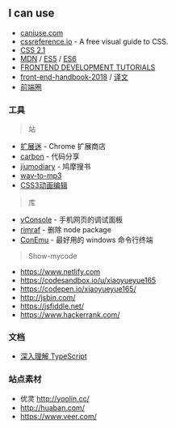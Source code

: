 ## I can use

-  [caniuse.com](http://caniuse.com/)
- [cssreference.io](https://cssreference.io/) - A free visual guide to CSS.
- [CSS 2.1](http://www.ayqy.net/doc/css2-1/cover.html)
- [MDN](https://developer.mozilla.org/zh-CN/) /  [ES5](https://yanhaijing.com/es5/#about) / [ES6](http://es6.ruanyifeng.com/)
- [FRONTEND DEVELOPMENT TUTORIALS](https://flaviocopes.com/)
- [front-end-handbook-2018](https://github.com/FrontendMasters/front-end-handbook-2018) / [译文](https://github.com/xitu/front-end-handbook-2018)
- [前端圈](https://fequan.com/)

### 工具

> 站
- [扩展迷](https://extfans.com/)  - Chrome 扩展商店
- [carbon](https://carbon.now.sh/) - 代码分享
- [jiumodiary](https://www.jiumodiary.com/) - 鸠摩搜书
- [wav-to-mp3](https://www.bearaudiotool.com/wav-to-mp3)
- [CSS3动画编辑](https://www.w3cways.com/css3-animation-tool)

> 库
- [vConsole](https://github.com/Tencent/vConsole) - 手机网页的调试面板
- [rimraf](https://github.com/isaacs/rimraf) - 删除 node package
- [ConEmu](https://github.com/Maximus5/ConEmu) - 最好用的 windows 命令行终端

> Show-mycode

- https://www.netlify.com
- https://codesandbox.io/u/xiaoyueyue165
- https://codepen.io/xiaoyueyue165/
- http://jsbin.com/
- https://jsfiddle.net/
- https://www.hackerrank.com/

### 文档
- [深入理解 TypeScript](https://jkchao.github.io/typescript-book-chinese/)

### 站点素材

- 优灵 http://yoolin.cc/
- http://huaban.com/
- https://www.veer.com/